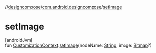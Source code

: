 //[designcompose](../../index.md)/[com.android.designcompose](index.md)/[setImage](set-image.md)

# setImage

[androidJvm]\
fun [CustomizationContext](-customization-context/index.md).[setImage](set-image.md)(nodeName: [String](https://kotlinlang.org/api/latest/jvm/stdlib/kotlin/-string/index.html), image: [Bitmap](https://developer.android.com/reference/kotlin/android/graphics/Bitmap.html)?)
